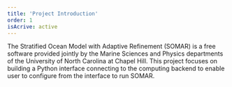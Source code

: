 ```yaml
---
title: 'Project Introduction'
order: 1
isAcrive: active
---
```

The Stratified Ocean Model with Adaptive Refinement (SOMAR) is a free software provided jointly by the Marine Sciences and Physics departments of the University of North Carolina at Chapel Hill. This project focuses on building a Python interface connecting to the computing backend to enable user to configure from the interface to run SOMAR. 